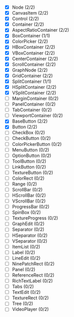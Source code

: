 - [x] Node (2/2)
- [x] CanvasItem (2/2)
- [x] Control (2/2)
- [x] Container (2/2)
- [x] AspectRatioContainer (2/2)
- [x] BoxContainer (1/1)
- [x] ColorPicker (2/2)
- [x] HBoxContainer (2/2)
- [x] VBoxContainer (2/2)
- [x] CenterContainer (2/2)
- [x] ScrollContainer (2/2)
- [x] GraphNode (2/2)
- [x] GridContainer (2/2)
- [x] SplitContainer (1/1)
- [x] HSplitContainer (2/2)
- [x] VSplitContainer (2/2)
- [ ] MarginContainer (0/2)
- [ ] PanelContainer (0/2)
- [ ] TabContainer (0/2)
- [ ] ViewportContainer (0/2)
- [x] BaseButton (2/2)
- [x] Button (2/2)
- [ ] CheckBox (0/2)
- [ ] CheckButton (0/2)
- [ ] ColorPickerButton (0/2)
- [ ] MenuButton (0/2)
- [ ] OptionButton (0/2)
- [ ] ToolButton (0/2)
- [ ] LinkButton (0/2)
- [ ] TextureButton (0/2)
- [ ] ColorRect (0/2)
- [ ] Range (0/2)
- [ ] ScrollBar (0/2)
- [ ] HScrollBar (0/2)
- [ ] VScrollBar (0/2)
- [ ] ProgressBar (0/2)
- [ ] SpinBox (0/2)
- [ ] TextureProgress (0/2)
- [ ] GraphEdit (0/2)
- [ ] Separator (0/2)
- [ ] HSeparator (0/2)
- [ ] VSeparator (0/2)
- [ ] ItemList (0/2)
- [ ] Label (0/2)
- [ ] LineEdit (0/2)
- [ ] NinePatchRect (0/2)
- [ ] Panel (0/2)
- [ ] ReferenceRect (0/2)
- [ ] RichTextLabel (0/2)
- [ ] Tabs (0/2)
- [ ] TextEdit (0/2)
- [ ] TextureRect (0/2)
- [ ] Tree (0/2)
- [ ] VideoPlayer (0/2)
